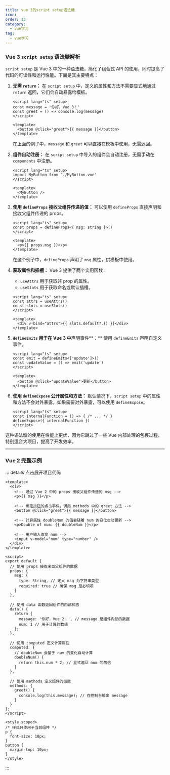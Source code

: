 ```yaml
---
title: vue 3的script setup语法糖
icon: 
order: 13
category:
  - vue学习
tag:
  - vue学习
---
```








### Vue 3 `script setup` 语法糖解析

`script setup` 是 Vue 3 中的一种语法糖，简化了组合式 API 的使用，同时提高了代码的可读性和运行性能。下面是其主要特点：

1. **无需 `return`：** 在 `script setup` 中，定义的属性和方法不需要显式地通过 `return` 返回，它们会自动暴露给模板。

   ```vue
   <script lang="ts" setup>
   const message = '你好，Vue 3！'
   const greet = () => console.log(message)
   </script>

   <template>
     <button @click="greet">{{ message }}</button>
   </template>
   ```

   在上面的例子中，`message` 和 `greet` 可以直接在模板中使用，无需返回。

2. **组件自动注册：** 在 `script setup` 中导入的组件会自动注册，无需手动在 `components` 中注册。

   ```vue
   <script lang="ts" setup>
   import MyButton from './MyButton.vue'
   </script>

   <template>
     <MyButton />
   </template>
   ```

3. **使用 `defineProps` 接收父组件传递的值：** 可以使用 `defineProps` 直接声明和接收父组件传递的 props。

   ```vue
   <script lang="ts" setup>
   const props = defineProps<{ msg: string }>()
   </script>

   <template>
     <p>{{ props.msg }}</p>
   </template>
   ```

   在这个例子中，`defineProps` 声明了 `msg` 属性，供模板中使用。

4. **获取属性和插槽：** Vue 3 提供了两个实用函数：
   - `useAttrs` 用于获取非 prop 的属性。
   - `useSlots` 用于获取命名或默认插槽。

   ```vue
   <script lang="ts" setup>
   const attrs = useAttrs()
   const slots = useSlots()
   </script>
   
   <template>
     <div v-bind="attrs">{{ slots.default?.() }}</div>
   </template>
   ```

5. **`defineEmits` 用于在 Vue 3 中**声明事件**：** 使用 `defineEmits` 声明自定义事件。

   ```vue
   <script lang="ts" setup>
   const emit = defineEmits<['update']>()
   const updateValue = () => emit('update')
   </script>

   <template>
     <button @click="updateValue">更新</button>
   </template>
   ```

6. **使用 `defineExpose` 公开属性和方法：** 默认情况下，`script setup` 中的属性和方法不会对外暴露。如果需要对外暴露，可以使用 `defineExpose`。

   ```vue
   <script lang="ts" setup>
   const internalFunction = () => { /* ... */ }
   defineExpose({ internalFunction })
   </script>
   ```

这种语法糖的使用在性能上更优，因为它跳过了一些 Vue 内部处理的包裹过程，特别适合大项目，提高了开发效率。





------



###  Vue 2 完整示例


::: details 点击展开项目代码

```vue
<template>
  <div>
    <!-- 通过 Vue 2 中的 props 接收父组件传递的 msg -->
    <p>{{ msg }}</p>
    
    <!-- 绑定按钮的点击事件，调用 methods 中的 greet 方法 -->
    <button @click="greet">{{ message }}</button>

    <!-- 计算属性 doubleNum 的值会随着 num 的变化自动更新 -->
    <p>Double of num: {{ doubleNum }}</p>

    <!-- 用户输入改变 num -->
    <input v-model="num" type="number" />
  </div>
</template>

<script>
export default {
  // 使用 props 接收来自父组件的数据
  props: {
    msg: {
      type: String, // 定义 msg 为字符串类型
      required: true // 确保 msg 是必填项
    }
  },

  // 使用 data 函数返回组件的内部状态
  data() {
    return {
      message: '你好，Vue 2！', // message 是组件内部的数据
      num: 1 // 用于计算的数值
    };
  },

  // 使用 computed 定义计算属性
  computed: {
    // doubleNum 会基于 num 的变化自动计算
    doubleNum() {
      return this.num * 2; // 显式返回 num 的两倍
    }
  },

  // 使用 methods 定义组件的函数
  methods: {
    greet() {
      console.log(this.message); // 在控制台输出 message
    }
  }
};
</script>

<style scoped>
/* 样式只作用于当前组件 */
p {
  font-size: 18px;
}
button {
  margin-top: 10px;
}
</style>
```

:::
